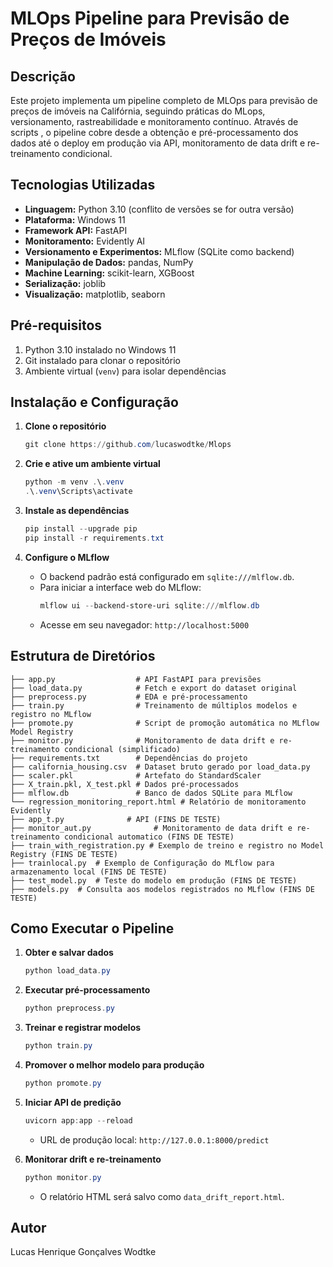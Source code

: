 # MLOps Pipeline para Previsão de Preços de Imóveis

## Descrição
Este projeto implementa um pipeline completo de MLOps para previsão de preços de imóveis na Califórnia, seguindo práticas do MLops, versionamento, rastreabilidade e monitoramento contínuo. Através de scripts , o pipeline cobre desde a obtenção e pré-processamento dos dados até o deploy em produção via API, monitoramento de data drift e re-treinamento condicional.

## Tecnologias Utilizadas
- **Linguagem:** Python 3.10 (conflito de versões se for outra versão)
- **Plataforma:** Windows 11
- **Framework API:** FastAPI
- **Monitoramento:** Evidently AI
- **Versionamento e Experimentos:** MLflow (SQLite como backend)
- **Manipulação de Dados:** pandas, NumPy
- **Machine Learning:** scikit-learn, XGBoost
- **Serialização:** joblib
- **Visualização:** matplotlib, seaborn

## Pré-requisitos
1. Python 3.10 instalado no Windows 11
2. Git instalado para clonar o repositório
3. Ambiente virtual (`venv`) para isolar dependências

## Instalação e Configuração
1. **Clone o repositório**
   ```powershell
   git clone https://github.com/lucaswodtke/Mlops
   ```

2. **Crie e ative um ambiente virtual**
   ```powershell
   python -m venv .\.venv
   .\.venv\Scripts\activate
   ```

3. **Instale as dependências**
   ```powershell
   pip install --upgrade pip
   pip install -r requirements.txt
   ```

4. **Configure o MLflow**
   - O backend padrão está configurado em `sqlite:///mlflow.db`.
   - Para iniciar a interface web do MLflow:
     ```powershell
     mlflow ui --backend-store-uri sqlite:///mlflow.db
     ```
   - Acesse em seu navegador: `http://localhost:5000`

## Estrutura de Diretórios
```
├── app.py                  # API FastAPI para previsões
├── load_data.py            # Fetch e export do dataset original
├── preprocess.py           # EDA e pré-processamento
├── train.py                # Treinamento de múltiplos modelos e registro no MLflow
├── promote.py              # Script de promoção automática no MLflow Model Registry
├── monitor.py              # Monitoramento de data drift e re-treinamento condicional (simplificado)
├── requirements.txt        # Dependências do projeto
├── california_housing.csv  # Dataset bruto gerado por load_data.py
├── scaler.pkl              # Artefato do StandardScaler
├── X_train.pkl, X_test.pkl # Dados pré-processados
├── mlflow.db               # Banco de dados SQLite para MLflow
└── regression_monitoring_report.html # Relatório de monitoramento Evidently
├── app_t.py              # API (FINS DE TESTE)
├── monitor_aut.py              # Monitoramento de data drift e re-treinamento condicional automatico (FINS DE TESTE)
├── train_with_registration.py # Exemplo de treino e registro no Model Registry (FINS DE TESTE)
├── trainlocal.py  # Exemplo de Configuração do MLflow para armazenamento local (FINS DE TESTE)
├── test_model.py  # Teste do modelo em produção (FINS DE TESTE)
├── models.py  # Consulta aos modelos registrados no MLflow (FINS DE TESTE)
```

## Como Executar o Pipeline
1. **Obter e salvar dados**
   ```powershell
   python load_data.py
   ```

2. **Executar pré-processamento**
   ```powershell
   python preprocess.py
   ```

3. **Treinar e registrar modelos**
   ```powershell
   python train.py
   ```

4. **Promover o melhor modelo para produção**
   ```powershell
   python promote.py
   ```

5. **Iniciar API de predição**
   ```powershell
   uvicorn app:app --reload
   ```
   - URL de produção local: `http://127.0.0.1:8000/predict`

6. **Monitorar drift e re-treinamento**
   ```powershell
   python monitor.py
   ```
   - O relatório HTML será salvo como `data_drift_report.html`.



## Autor
Lucas Henrique Gonçalves Wodtke

